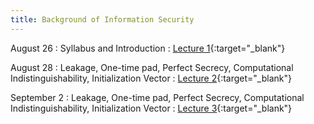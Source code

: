```yaml
---
title: Background of Information Security
---
```


August 26
: Syllabus and Introduction
  : [Lecture 1](slides/Lecture1.pptx){:target="_blank"}

August 28
: Leakage, One-time pad, Perfect Secrecy, Computational Indistinguishability, Initialization Vector
  : [Lecture 2](slides/Lecture2.pptx){:target="_blank"}

September 2
: Leakage, One-time pad, Perfect Secrecy, Computational Indistinguishability, Initialization Vector
  : [Lecture 3](slides/Lecture3.pptx){:target="_blank"}
  